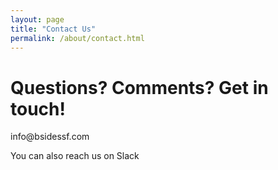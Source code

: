 ```yaml
---
layout: page
title: "Contact Us"
permalink: /about/contact.html
--- 
```


<h1>Questions? Comments? Get in touch!</h1>
<p>info@bsidessf.com</p>

<p>You can also reach us on Slack</p>

<script async defer src="https://bsidessf-slack.herokuapp.com/slackin.js?large"></script>
